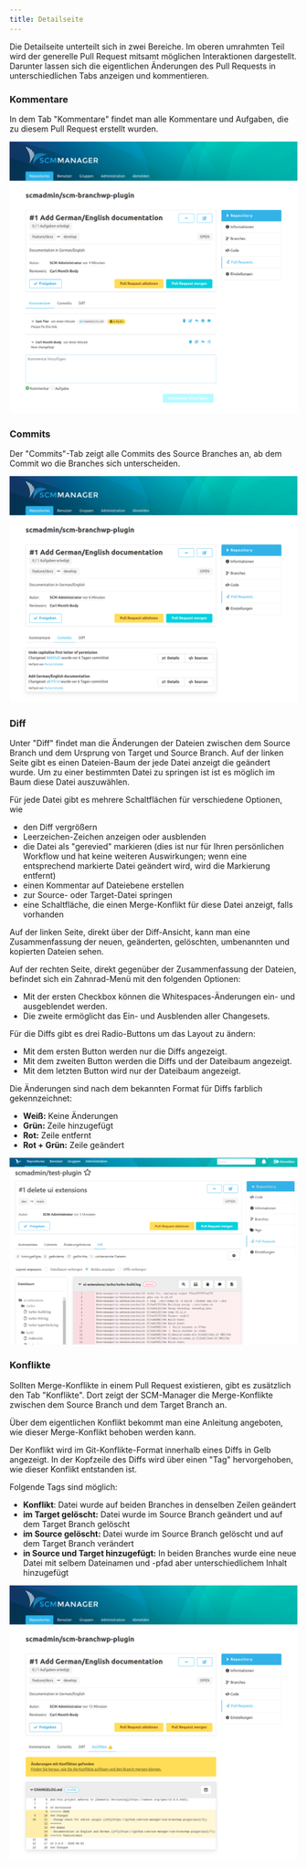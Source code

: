 ```yaml
---
title: Detailseite
---
```

Die Detailseite unterteilt sich in zwei Bereiche. Im oberen umrahmten Teil wird der generelle Pull Request mitsamt möglichen Interaktionen dargestellt. Darunter lassen sich die eigentlichen Änderungen des Pull Requests in unterschiedlichen Tabs anzeigen und kommentieren.

### Kommentare
In dem Tab "Kommentare" findet man alle Kommentare und Aufgaben, die zu diesem Pull Request erstellt wurden.

![Pull Request - Comments](assets/comments.png)

### Commits
Der "Commits"-Tab zeigt alle Commits des Source Branches an, ab dem Commit wo die Branches sich unterscheiden.

![Pull Request - Commits](assets/commits.png)

### Diff
Unter "Diff" findet man die Änderungen der Dateien zwischen dem Source Branch und dem Ursprung von Target und Source Branch.
Auf der linken Seite gibt es einen Dateien-Baum der jede Datei anzeigt die geändert wurde.
Um zu einer bestimmten Datei zu springen ist ist es möglich im Baum diese Datei auszuwählen.

Für jede Datei gibt es mehrere Schaltflächen für verschiedene Optionen, wie

- den Diff vergrößern
- Leerzeichen-Zeichen anzeigen oder ausblenden
- die Datei als "gerevied" markieren (dies ist nur für Ihren persönlichen Workflow und hat keine weiteren Auswirkungen;
  wenn eine entsprechend markierte Datei geändert wird, wird die Markierung entfernt)
- einen Kommentar auf Dateiebene erstellen
- zur Source- oder Target-Datei springen
- eine Schaltfläche, die einen Merge-Konflikt für diese Datei anzeigt, falls vorhanden

Auf der linken Seite, direkt über der Diff-Ansicht, kann man eine Zusammenfassung der neuen, geänderten, gelöschten, umbenannten und kopierten Dateien sehen.

Auf der rechten Seite, direkt gegenüber der Zusammenfassung der Dateien, befindet sich ein Zahnrad-Menü mit den folgenden Optionen:
- Mit der ersten Checkbox können die Whitespaces-Änderungen ein- und ausgeblendet werden.
- Die zweite ermöglicht das Ein- und Ausblenden aller Changesets.

Für die Diffs gibt es drei Radio-Buttons um das Layout zu ändern:
- Mit dem ersten Button werden nur die Diffs angezeigt.
- Mit dem zweiten Button werden die Diffs und der Dateibaum angezeigt.
- Mit dem letzten Button wird nur der Dateibaum angezeigt.

Die Änderungen sind nach dem bekannten Format für Diffs farblich gekennzeichnet:

- **Weiß:** Keine Änderungen
- **Grün:** Zeile hinzugefügt
- **Rot:** Zeile entfernt
- **Rot + Grün:** Zeile geändert

![Pull Request - Diffs](assets/diffs.png)

### Konflikte
Sollten Merge-Konflikte in einem Pull Request existieren, gibt es zusätzlich den Tab "Konflikte". Dort zeigt der SCM-Manager die Merge-Konflikte zwischen dem Source Branch und dem Target Branch an. 

Über dem eigentlichen Konflikt bekommt man eine Anleitung angeboten, wie dieser Merge-Konflikt behoben werden kann.

Der Konflikt wird im Git-Konflikte-Format innerhalb eines Diffs in Gelb angezeigt. In der Kopfzeile des Diffs wird über einen "Tag" hervorgehoben, wie dieser Konflikt entstanden ist.

Folgende Tags sind möglich:

- **Konflikt**: Datei wurde auf beiden Branches in denselben Zeilen geändert
- **im Target gelöscht:** Datei wurde im Source Branch geändert und auf dem Target Branch gelöscht
- **im Source gelöscht:** Datei wurde im Source Branch gelöscht und auf dem Target Branch verändert
- **in Source und Target hinzugefügt:** In beiden Branches wurde eine neue Datei mit selbem Dateinamen und -pfad aber unterschiedlichem Inhalt hinzugefügt

![Pull Request - Diffs](assets/conflict.png)
